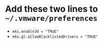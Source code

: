 # Add these two lines to `~/.vmware/preferences`
* `mks.enable3d = "TRUE"`
* `mks.gl.allowBlacklistedDrivers = "TRUE"`